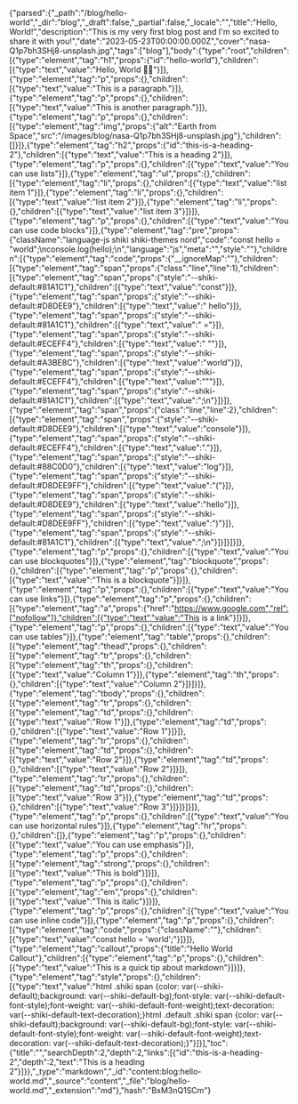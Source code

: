 {"parsed":{"_path":"/blog/hello-world","_dir":"blog","_draft":false,"_partial":false,"_locale":"","title":"Hello, World!","description":"This is my very first blog post and I'm so excited to share it with you!","date":"2023-05-23T00:00:00.000Z","cover":"nasa-Q1p7bh3SHj8-unsplash.jpg","tags":["blog"],"body":{"type":"root","children":[{"type":"element","tag":"h1","props":{"id":"hello-world"},"children":[{"type":"text","value":"Hello, World 👋🏻"}]},{"type":"element","tag":"p","props":{},"children":[{"type":"text","value":"This is a paragraph."}]},{"type":"element","tag":"p","props":{},"children":[{"type":"text","value":"This is another paragraph."}]},{"type":"element","tag":"p","props":{},"children":[{"type":"element","tag":"img","props":{"alt":"Earth from Space","src":"/images/blog/nasa-Q1p7bh3SHj8-unsplash.jpg"},"children":[]}]},{"type":"element","tag":"h2","props":{"id":"this-is-a-heading-2"},"children":[{"type":"text","value":"This is a heading 2"}]},{"type":"element","tag":"p","props":{},"children":[{"type":"text","value":"You can use lists"}]},{"type":"element","tag":"ul","props":{},"children":[{"type":"element","tag":"li","props":{},"children":[{"type":"text","value":"list item 1"}]},{"type":"element","tag":"li","props":{},"children":[{"type":"text","value":"list item 2"}]},{"type":"element","tag":"li","props":{},"children":[{"type":"text","value":"list item 3"}]}]},{"type":"element","tag":"p","props":{},"children":[{"type":"text","value":"You can use code blocks"}]},{"type":"element","tag":"pre","props":{"className":"language-js shiki shiki-themes nord","code":"const hello = \"world\";\nconsole.log(hello);\n","language":"js","meta":"","style":""},"children":[{"type":"element","tag":"code","props":{"__ignoreMap":""},"children":[{"type":"element","tag":"span","props":{"class":"line","line":1},"children":[{"type":"element","tag":"span","props":{"style":"--shiki-default:#81A1C1"},"children":[{"type":"text","value":"const"}]},{"type":"element","tag":"span","props":{"style":"--shiki-default:#D8DEE9"},"children":[{"type":"text","value":" hello"}]},{"type":"element","tag":"span","props":{"style":"--shiki-default:#81A1C1"},"children":[{"type":"text","value":" ="}]},{"type":"element","tag":"span","props":{"style":"--shiki-default:#ECEFF4"},"children":[{"type":"text","value":" \""}]},{"type":"element","tag":"span","props":{"style":"--shiki-default:#A3BE8C"},"children":[{"type":"text","value":"world"}]},{"type":"element","tag":"span","props":{"style":"--shiki-default:#ECEFF4"},"children":[{"type":"text","value":"\""}]},{"type":"element","tag":"span","props":{"style":"--shiki-default:#81A1C1"},"children":[{"type":"text","value":";\n"}]}]},{"type":"element","tag":"span","props":{"class":"line","line":2},"children":[{"type":"element","tag":"span","props":{"style":"--shiki-default:#D8DEE9"},"children":[{"type":"text","value":"console"}]},{"type":"element","tag":"span","props":{"style":"--shiki-default:#ECEFF4"},"children":[{"type":"text","value":"."}]},{"type":"element","tag":"span","props":{"style":"--shiki-default:#88C0D0"},"children":[{"type":"text","value":"log"}]},{"type":"element","tag":"span","props":{"style":"--shiki-default:#D8DEE9FF"},"children":[{"type":"text","value":"("}]},{"type":"element","tag":"span","props":{"style":"--shiki-default:#D8DEE9"},"children":[{"type":"text","value":"hello"}]},{"type":"element","tag":"span","props":{"style":"--shiki-default:#D8DEE9FF"},"children":[{"type":"text","value":")"}]},{"type":"element","tag":"span","props":{"style":"--shiki-default:#81A1C1"},"children":[{"type":"text","value":";\n"}]}]}]}]},{"type":"element","tag":"p","props":{},"children":[{"type":"text","value":"You can use blockquotes"}]},{"type":"element","tag":"blockquote","props":{},"children":[{"type":"element","tag":"p","props":{},"children":[{"type":"text","value":"This is a blockquote"}]}]},{"type":"element","tag":"p","props":{},"children":[{"type":"text","value":"You can use links"}]},{"type":"element","tag":"p","props":{},"children":[{"type":"element","tag":"a","props":{"href":"https://www.google.com","rel":["nofollow"]},"children":[{"type":"text","value":"This is a link"}]}]},{"type":"element","tag":"p","props":{},"children":[{"type":"text","value":"You can use tables"}]},{"type":"element","tag":"table","props":{},"children":[{"type":"element","tag":"thead","props":{},"children":[{"type":"element","tag":"tr","props":{},"children":[{"type":"element","tag":"th","props":{},"children":[{"type":"text","value":"Column 1"}]},{"type":"element","tag":"th","props":{},"children":[{"type":"text","value":"Column 2"}]}]}]},{"type":"element","tag":"tbody","props":{},"children":[{"type":"element","tag":"tr","props":{},"children":[{"type":"element","tag":"td","props":{},"children":[{"type":"text","value":"Row 1"}]},{"type":"element","tag":"td","props":{},"children":[{"type":"text","value":"Row 1"}]}]},{"type":"element","tag":"tr","props":{},"children":[{"type":"element","tag":"td","props":{},"children":[{"type":"text","value":"Row 2"}]},{"type":"element","tag":"td","props":{},"children":[{"type":"text","value":"Row 2"}]}]},{"type":"element","tag":"tr","props":{},"children":[{"type":"element","tag":"td","props":{},"children":[{"type":"text","value":"Row 3"}]},{"type":"element","tag":"td","props":{},"children":[{"type":"text","value":"Row 3"}]}]}]}]},{"type":"element","tag":"p","props":{},"children":[{"type":"text","value":"You can use horizontal rules"}]},{"type":"element","tag":"hr","props":{},"children":[]},{"type":"element","tag":"p","props":{},"children":[{"type":"text","value":"You can use emphasis"}]},{"type":"element","tag":"p","props":{},"children":[{"type":"element","tag":"strong","props":{},"children":[{"type":"text","value":"This is bold"}]}]},{"type":"element","tag":"p","props":{},"children":[{"type":"element","tag":"em","props":{},"children":[{"type":"text","value":"This is italic"}]}]},{"type":"element","tag":"p","props":{},"children":[{"type":"text","value":"You can use inline code"}]},{"type":"element","tag":"p","props":{},"children":[{"type":"element","tag":"code","props":{"className":""},"children":[{"type":"text","value":"const hello = 'world';"}]}]},{"type":"element","tag":"callout","props":{"title":"Hello World Callout"},"children":[{"type":"element","tag":"p","props":{},"children":[{"type":"text","value":"This is a quick tip about markdown"}]}]},{"type":"element","tag":"style","props":{},"children":[{"type":"text","value":"html .shiki span {color: var(--shiki-default);background: var(--shiki-default-bg);font-style: var(--shiki-default-font-style);font-weight: var(--shiki-default-font-weight);text-decoration: var(--shiki-default-text-decoration);}html .default .shiki span {color: var(--shiki-default);background: var(--shiki-default-bg);font-style: var(--shiki-default-font-style);font-weight: var(--shiki-default-font-weight);text-decoration: var(--shiki-default-text-decoration);}"}]}],"toc":{"title":"","searchDepth":2,"depth":2,"links":[{"id":"this-is-a-heading-2","depth":2,"text":"This is a heading 2"}]}},"_type":"markdown","_id":"content:blog:hello-world.md","_source":"content","_file":"blog/hello-world.md","_extension":"md"},"hash":"BxM3nQ1SCm"}